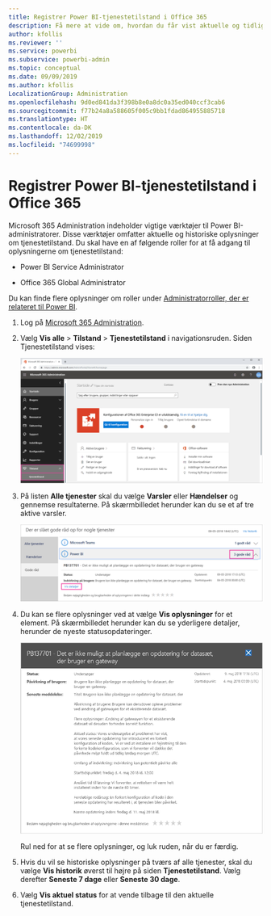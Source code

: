 ```yaml
---
title: Registrer Power BI-tjenestetilstand i Office 365
description: Få mere at vide om, hvordan du får vist aktuelle og tidligere tjenestetilstande i Microsoft 365 Administration.
author: kfollis
ms.reviewer: ''
ms.service: powerbi
ms.subservice: powerbi-admin
ms.topic: conceptual
ms.date: 09/09/2019
ms.author: kfollis
LocalizationGroup: Administration
ms.openlocfilehash: 9d0ed841da3f398b8e0a8dc0a35ed040ccf3cab6
ms.sourcegitcommit: f77b24a8a588605f005c9bb1fdad864955885718
ms.translationtype: HT
ms.contentlocale: da-DK
ms.lasthandoff: 12/02/2019
ms.locfileid: "74699998"
---
```

# <a name="track-power-bi-service-health-in-office-365"></a>Registrer Power BI-tjenestetilstand i Office 365

Microsoft 365 Administration indeholder vigtige værktøjer til Power BI-administratorer. Disse værktøjer omfatter aktuelle og historiske oplysninger om tjenestetilstand. Du skal have en af følgende roller for at få adgang til oplysningerne om tjenestetilstand:

* Power BI Service Administrator

* Office 365 Global Administrator

Du kan finde flere oplysninger om roller under [Administratorroller, der er relateret til Power BI](service-admin-administering-power-bi-in-your-organization.md#administrator-roles-related-to-power-bi).

1. Log på [Microsoft 365 Administration](https://portal.office.com/adminportal).

1. Vælg **Vis alle** > **Tilstand** > **Tjenestetilstand** i navigationsruden. Siden Tjenestetilstand vises:

    ![Skærmbillede af Microsoft 365 Administration, hvor indstillingerne Tilstand og Tjenestetilstand er markeret.](media/service-admin-health/service-health-tile.png)

1. På listen **Alle tjenester** skal du vælge **Varsler** eller **Hændelser** og gennemse resultaterne. På skærmbilledet herunder kan du se et af tre aktive varsler.

    ![Skærmbillede af siden Tjenestetilstand, hvor tre varsler til Power BI og indstillingen Vis detaljer er markeret.](media/service-admin-health/active-advisories.png)

1. Du kan se flere oplysninger ved at vælge **Vis oplysninger** for et element. På skærmbilledet herunder kan du se yderligere detaljer, herunder de nyeste statusopdateringer.

    ![Skærmbillede af detaljer om varsler.](media/service-admin-health/advisory-details.png)

    Rul ned for at se flere oplysninger, og luk ruden, når du er færdig.

1. Hvis du vil se historiske oplysninger på tværs af alle tjenester, skal du vælge **Vis historik** øverst til højre på siden **Tjenestetilstand**. Vælg derefter **Seneste 7 dage** eller **Seneste 30 dage**. 

1. Vælg **Vis aktuel status** for at vende tilbage til den aktuelle tjenestetilstand.